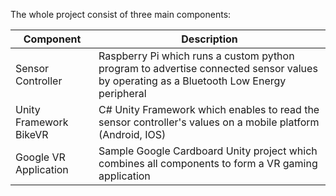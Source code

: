 The whole project consist of three main components:

Component | Description
--- | --- 
Sensor Controller | Raspberry Pi which runs a custom python program to advertise connected sensor values by operating as a Bluetooth Low Energy peripheral
Unity Framework BikeVR | C# Unity Framework which enables to read the sensor controller's values on a mobile platform (Android, IOS)
Google VR Application | Sample Google Cardboard Unity project which combines all components to form a VR gaming application